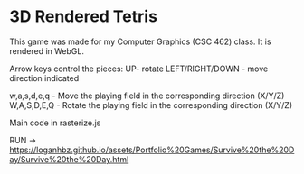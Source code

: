 # 3D Rendered Tetris

This game was made for my Computer Graphics (CSC 462) class.
It is rendered in WebGL.

Arrow keys control the pieces: 
    UP- rotate
    LEFT/RIGHT/DOWN - move direction indicated
    
w,a,s,d,e,q - Move the playing field in the corresponding direction (X/Y/Z)
W,A,S,D,E,Q - Rotate the playing field in the corresponding direction (X/Y/Z)

Main code in rasterize.js

RUN -> https://loganhbz.github.io/assets/Portfolio%20Games/Survive%20the%20Day/Survive%20the%20Day.html

